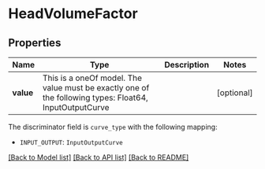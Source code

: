 # HeadVolumeFactor

## Properties

Name | Type | Description | Notes
------------ | ------------- | ------------- | -------------
**value** | This is a oneOf model. The value must be exactly one of the following types: Float64, InputOutputCurve |  | [optional]

The discriminator field is `curve_type` with the following mapping:

- `INPUT_OUTPUT`: `InputOutputCurve`

[[Back to Model list]](../README.md#models) [[Back to API list]](../README.md#api-endpoints) [[Back to README]](../README.md)
